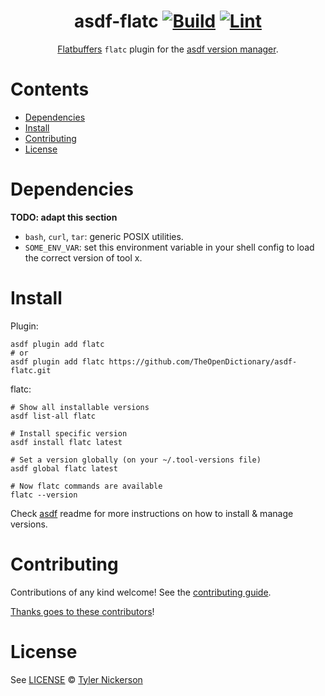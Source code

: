 <div align="center">

# asdf-flatc [![Build](https://github.com/TheOpenDictionary/asdf-flatc/actions/workflows/build.yml/badge.svg)](https://github.com/TheOpenDictionary/asdf-flatc/actions/workflows/build.yml) [![Lint](https://github.com/TheOpenDictionary/asdf-flatc/actions/workflows/lint.yml/badge.svg)](https://github.com/TheOpenDictionary/asdf-flatc/actions/workflows/lint.yml)

[Flatbuffers](https://flatbuffers.dev) `flatc` plugin for the [asdf version manager](https://asdf-vm.com).

</div>

# Contents

- [Dependencies](#dependencies)
- [Install](#install)
- [Contributing](#contributing)
- [License](#license)

# Dependencies

**TODO: adapt this section**

- `bash`, `curl`, `tar`: generic POSIX utilities.
- `SOME_ENV_VAR`: set this environment variable in your shell config to load the correct version of tool x.

# Install

Plugin:

```shell
asdf plugin add flatc
# or
asdf plugin add flatc https://github.com/TheOpenDictionary/asdf-flatc.git
```

flatc:

```shell
# Show all installable versions
asdf list-all flatc

# Install specific version
asdf install flatc latest

# Set a version globally (on your ~/.tool-versions file)
asdf global flatc latest

# Now flatc commands are available
flatc --version
```

Check [asdf](https://github.com/asdf-vm/asdf) readme for more instructions on how to
install & manage versions.

# Contributing

Contributions of any kind welcome! See the [contributing guide](contributing.md).

[Thanks goes to these contributors](https://github.com/TheOpenDictionary/asdf-flatc/graphs/contributors)!

# License

See [LICENSE](LICENSE) © [Tyler Nickerson](https://github.com/TheOpenDictionary/)
